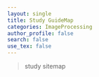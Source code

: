 ```yaml
---
layout: single
title: Study GuideMap
categories: ImageProcessing
author_profile: false
search: false
use_tex: false
---
```


> study sitemap